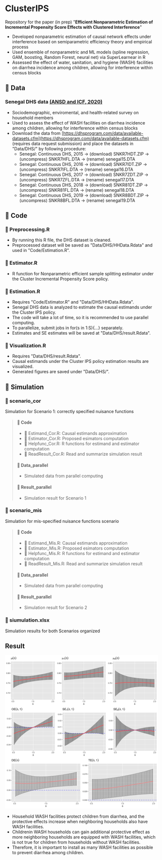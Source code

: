 # ClusterIPS
Repository for the paper (in prep) "**Efficient Nonparametric Estimation of Incremental Propensity Score Effects with Clustered Interference**"

- Developed nonparametric estimation of causal network effects under interference based on semiparametric efficiency theory and empirical process
- Used ensemble of nonparametric and ML models (spline regression, GAM, boosting, Random Forest, neural net) via SuperLearnear in R
- Assessed the effect of water, sanitation, and hygiene (WASH) facilities on diarrhea incidence among children, allowing for interference within census blocks

## :file_folder: Data

### Senegal DHS data [(ANSD and ICF, 2020)](https://www.dhsprogram.com/pubs/pdf/FR368/FR368.pdf)
- Sociodemographic, enviromental, and health-related survey on household members 
- Used to assess the effect of WASH facilities on diarrhea incidence among children, allowing for interference within census blocks
- Download the data from [https://dhsprogram.com/data/available-datasets.cfm](https://dhsprogram.com/data/available-datasets.cfm) 
(requires data request submission) and place the datasets in "Data/DHS/" by following procedure:
  - Senegal: Continuous DHS, 2015 -> (download) SNKR7HDT.ZIP -> (uncompress) SNKR7HFL.DTA -> (rename) senegal15.DTA
  - Senegal: Continuous DHS, 2016 -> (download) SNKR7IDT.ZIP -> (uncompress) SNKR7IFL.DTA -> (rename) senegal16.DTA
  - Senegal: Continuous DHS, 2017 -> (download) SNKR7ZDT.ZIP -> (uncompress) SNKR7ZFL.DTA -> (rename) senegal17.DTA
  - Senegal: Continuous DHS, 2018 -> (download) SNKR81DT.ZIP -> (uncompress) SNKR81FL.DTA -> (rename) senegal18.DTA
  - Senegal: Continuous DHS, 2019 -> (download) SNKR8BDT.ZIP -> (uncompress) SNKR8BFL.DTA -> (rename) senegal19.DTA


## :file_folder: Code

### :page_facing_up: Preprocessing.R
- By running this R file, the DHS dataset is cleaned.
- Preprocessed dataset will be saved as "Data/DHS/HHData.Rdata" and used in "Code/Estimation.R".

### :page_facing_up: Estimator.R
- R function for Nonparametric efficient sample splitting estimator under the Cluster Incremental Propensity Score policy.

### :page_facing_up: Estimation.R
- Requires "Code/Estimator.R" and "Data/DHS/HHData.Rdata".
- Senegal DHS data is analyzed to estimate the causal estimands under the Cluster IPS policy.
- The code will take a lot of time, so it is recommended to use parallel computing.
- To parallelize, submit jobs in for(s in 1:S){...} separately.
- Estimates and SE estimates will be saved at "Data/DHS/result.Rdata".

### :page_facing_up: Visualization.R
- Requires "Data/DHS/result.Rdata".
- Causal estimands under the Cluster IPS policy estimation results are visualized.
- Generated figures are saved under "Data/DHS/".

## :file_folder: Simulation

### :file_folder: scenario_cor
Simulation for Scenario 1: correctly specified nuisance functions

> #### :file_folder: Code
> - :page_facing_up: Estimand_Cor.R: Causal estimands approximation
> - :page_facing_up: Estimator_Cor.R: Proposed esimators computation
> - :page_facing_up: Helpfunc_Cor.R: R functions for estimand and estimator computation
> - :page_facing_up: ReadResult_Cor.R: Read and summarize simulation result
> 
> #### :file_folder: Data_parallel
> - Simulated data from parallel computing
> 
> #### :file_folder: Result_parallel
> - Simulation result for Scenario 1

### :file_folder: scenario_mis
Simulation for mis-specified nuisance functions scenario

> #### :file_folder: Code
> - :page_facing_up: Estimand_Mis.R: Causal estimands approximation
> - :page_facing_up: Estimator_Mis.R: Proposed esimators computation
> - :page_facing_up: Helpfunc_Mis.R: R functions for estimand and estimator computation
> - :page_facing_up: ReadResult_Mis.R: Read and summarize simulation result
> 
> #### :file_folder: Data_parallel
> - Simulated data from parallel computing
> 
> #### :file_folder: Result_parallel
> - Simulation result for Scenario 2

### :page_facing_up: siumulation.xlsx
Simulation results for both Scenarios organized

## Result

![plot](Data/DHS/95CIs.jpg)

- Household WASH facilities protect children from diarrhea, and the protective effects increase when neighboring households also have WASH facilities. 
- Childrenin WASH households can gain additional protective effect as more neighboring households are equipped with WASH facilities, which is not true for children from households without WASH facilities. 
- Therefore, it is important to install as many WASH facilities as possible
to prevent diarrhea among children.
